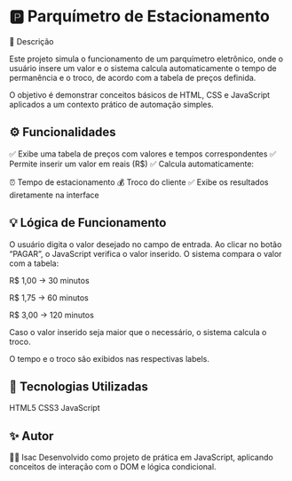 # 🅿️ Parquímetro de Estacionamento
📖 Descrição

Este projeto simula o funcionamento de um parquímetro eletrônico, onde o usuário insere um valor e o sistema calcula automaticamente o tempo de permanência e o troco, de acordo com a tabela de preços definida.

O objetivo é demonstrar conceitos básicos de HTML, CSS e JavaScript aplicados a um contexto prático de automação simples.

## ⚙️ Funcionalidades
 
✅ Exibe uma tabela de preços com valores e tempos correspondentes
✅ Permite inserir um valor em reais (R$)
✅ Calcula automaticamente:

⏰ Tempo de estacionamento
💰 Troco do cliente
✅ Exibe os resultados diretamente na interface

## 💡 Lógica de Funcionamento

O usuário digita o valor desejado no campo de entrada.
Ao clicar no botão “PAGAR”, o JavaScript verifica o valor inserido.
O sistema compara o valor com a tabela:

R$ 1,00 → 30 minutos

R$ 1,75 → 60 minutos

R$ 3,00 → 120 minutos

Caso o valor inserido seja maior que o necessário, o sistema calcula o troco.

O tempo e o troco são exibidos nas respectivas labels.

## 🧠 Tecnologias Utilizadas

HTML5
CSS3
JavaScript


## ✨ Autor

👨‍💻 Isac
Desenvolvido como projeto de prática em JavaScript, aplicando conceitos de interação com o DOM e lógica condicional.
